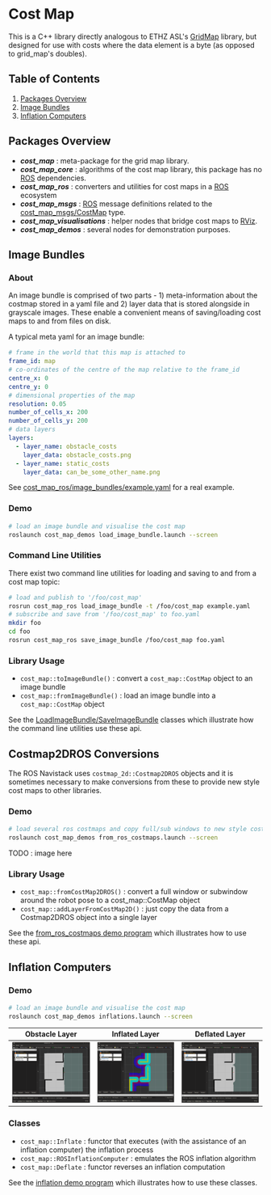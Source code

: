 # Cost Map

This is a C++ library directly analogous to ETHZ ASL's [GridMap] library,
but designed for use with costs where the data element is a byte (as opposed to grid_map's doubles).

## Table of Contents

1. [Packages Overview](#packages-overview)
2. [Image Bundles](#image-bundles)
3. [Inflation Computers](#inflation-computers)

## Packages Overview

* ***cost_map*** : meta-package for the grid map library.
* ***cost_map_core*** : algorithms of the cost map library, this package has no [ROS] dependencies.
* ***cost_map_ros*** : converters and utilities for cost maps in a [ROS] ecosystem
* ***cost_map_msgs*** : [ROS] message definitions related to the [cost_map_msgs/CostMap] type.
* ***cost_map_visualisations*** : helper nodes that bridge cost maps to [RViz].
* ***cost_map_demos*** : several nodes for demonstration purposes.

## Image Bundles

### About

An image bundle is comprised of two parts - 1) meta-information about the costmap stored in a yaml file and
2) layer data that is stored alongside in grayscale images. These enable a convenient means of
saving/loading cost maps to and from files on disk.

A typical meta yaml for an image bundle:

```yaml
# frame in the world that this map is attached to
frame_id: map
# co-ordinates of the centre of the map relative to the frame_id
centre_x: 0
centre_y: 0
# dimensional properties of the map
resolution: 0.05
number_of_cells_x: 200
number_of_cells_y: 200
# data layers
layers:
  - layer_name: obstacle_costs
    layer_data: obstacle_costs.png
  - layer_name: static_costs
    layer_data: can_be_some_other_name.png
```

See [cost_map_ros/image_bundles/example.yaml](https://github.com/stonier/cost_map/blob/devel/cost_map_ros/image_bundles/example.yaml) for a real example.

### Demo

```bash
# load an image bundle and visualise the cost map
roslaunch cost_map_demos load_image_bundle.launch --screen
```

### Command Line Utilities

There exist two command line utilities for loading and saving to and from a cost map topic:

```bash
# load and publish to '/foo/cost_map'
rosrun cost_map_ros load_image_bundle -t /foo/cost_map example.yaml
# subscribe and save from '/foo/cost_map' to foo.yaml
mkdir foo
cd foo
rosrun cost_map_ros save_image_bundle /foo/cost_map foo.yaml
```

### Library Usage

* `cost_map::toImageBundle()` : convert a `cost_map::CostMap` object to an image bundle
* `cost_map::fromImageBundle()` : load an image bundle into a `cost_map::CostMap` object

See the [LoadImageBundle/SaveImageBundle](https://github.com/stonier/cost_map/blob/devel/cost_map_ros/src/lib/image_bundles.cpp)
classes which illustrate how the command line utilities use these api.

## Costmap2DROS Conversions

The ROS Navistack uses `costmap_2d::Costmap2DROS` objects and it is sometimes necessary
to make conversions from these to provide new style cost maps to other libraries.

### Demo

```bash
# load several ros costmaps and copy full/sub windows to new style costmaps
roslaunch cost_map_demos from_ros_costmaps.launch --screen
```

TODO : image here

### Library Usage

* `cost_map::fromCostMap2DROS()` : convert a full window or subwindow around the robot pose to a cost_map::CostMap object
* `cost_map::addLayerFromCostMap2D()` : just copy the data from a Costmap2DROS object into a single layer

See the [from_ros_costmaps demo program](https://github.com/stonier/cost_map/blob/devel/cost_map_demos/src/applications/from_ros_costmaps.cpp)
which illustrates how to use these api.

## Inflation Computers

### Demo

```bash
# load an image bundle and visualise the cost map
roslaunch cost_map_demos inflations.launch --screen
```

Obstacle Layer | Inflated Layer | Deflated Layer
:---: | :---: | :---:
[![Obstacle Layer](cost_map_demos/doc/images/inflation/obstacle_layer_preview.png)](cost_map_demos/doc/images/inflation/obstacle_layer.gif) | [![Inflated Layer](cost_map_demos/doc/images/inflation/inflation_layer_preview.png)](cost_map_demos/doc/images/inflation/inflation_layer.png) | [![Deflated Layer](cost_map_demos/doc/images/inflation/deflated_layer_preview.png)](cost_map_demos/doc/images/inflation/deflated_layer.png)

### Classes

* `cost_map::Inflate` : functor that executes (with the assistance of an inflation computer) the inflation process
* `cost_map::ROSInflationComputer` : emulates the ROS inflation algorithm
* `cost_map::Deflate` : functor reverses an inflation computation

See the [inflation demo program](https://github.com/stonier/cost_map/blob/devel/cost_map_demos/src/applications/inflation.cpp)
which illustrates how to use these classes.

[GridMap]: https://github.com/ethz-asl/grid_map
[ROS]: http://www.ros.org
[RViz]: http://wiki.ros.org/rviz
[cost_map_msgs/CostMap]: http://docs.ros.org/api/cost_map_msgs/html/msg/CostMap.html

